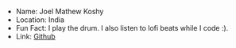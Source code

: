 - Name: Joel Mathew Koshy
- Location: India
- Fun Fact: I play the drum. I also listen to lofi beats while I code :).
- Link: [Github](https://github.com/Rec0iL99)
